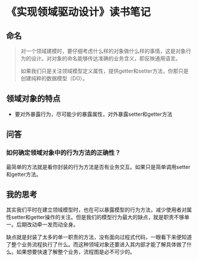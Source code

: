 # 《实现领域驱动设计》读书笔记


## 命名

> 对一个领域建模时，要仔细考虑什么样的对象做什么样的事情，这是对象行为的设计。对对象的命名能够传达准确的业务含义，即反映通用语言。
>
> 如果我们只是关注领域模型定义属性，提供getter和setter方法，你那只是创建纯粹的数据模型（DO）。

## 领域对象的特点

- 要对外暴露行为，尽可能少的暴露属性，对外暴露setter和getter方法

## 问答

### 如何确定领域对象中的行为方法的正确性？

最简单的方法就是看你封装的行为方法是否有业务交互。如果只是简单调用setter和getter方法。

## 我的思考

其实我们平时在建立领域模型时，也在可以暴露模型的行为方法，减少使用者对属性setter和getter操作的关注。但是我们的模型行为最大的缺点，就是职责不够单一。后期改动牵一发而动全身。

缺点就是封装了太多的单一职责的方法，没有面向过程式代码，一眼看下来便知道了整个业务流程执行了什么。而这种领域对象还要进入其内部才能了解具体做了什么。如果想要快速了解整个业务，流程图是必不可少的。
